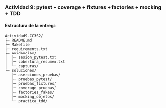### Actividad 9: pytest + coverage + fixtures + factories + mocking + TDD

#### Estructura de la entrega

```
Actividad9-CC3S2/
├─ README.md
├─ Makefile
├─ requirements.txt              
├─ evidencias/
│  ├─ sesion_pytest.txt          
│  ├─ cobertura_resumen.txt     
│  └─ capturas/                 
└─ soluciones/
   ├─ aserciones_pruebas/
   ├─ pruebas_pytest/
   ├─ pruebas_fixtures/
   ├─ coverage_pruebas/
   ├─ factories_fakes/
   ├─ mocking_objetos/
   └─ practica_tdd/
```